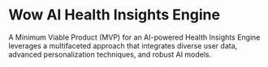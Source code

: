 # Wow AI Health Insights Engine

A Minimum Viable Product (MVP) for an AI-powered Health Insights Engine leverages a multifaceted approach that integrates diverse user data, advanced personalization techniques, and robust AI models.